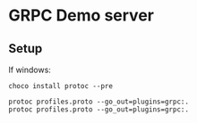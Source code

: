 # GRPC Demo server


## Setup

If windows:

```
choco install protoc --pre

protoc profiles.proto --go_out=plugins=grpc:.
protoc profiles.proto --go_out=plugins=grpc:.

```

